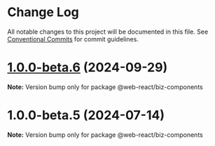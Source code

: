 # Change Log

All notable changes to this project will be documented in this file.
See [Conventional Commits](https://conventionalcommits.org) for commit guidelines.

# [1.0.0-beta.6](https://github.com/weidyg/web-react/compare/@web-react/biz-components@1.0.0-beta.5...@web-react/biz-components@1.0.0-beta.6) (2024-09-29)

**Note:** Version bump only for package @web-react/biz-components

# 1.0.0-beta.5 (2024-07-14)

**Note:** Version bump only for package @web-react/biz-components
